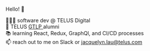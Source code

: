 Hello! 👋

👩🏻‍💻 software dev @ TELUS Digital </br> 
🌱 TELUS <a href="https://www.telus.com/en/about/careers/graduate-technology-leadership-program">GTLP </a> alumni </br> 
📚 learning React, Redux, GraphQl, and CI/CD processes </br> 
📫 reach out to me on Slack or jacquelyn.lau@telus.com </br> 
